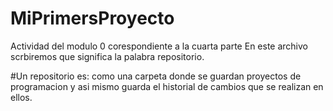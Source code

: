 # MiPrimersProyecto
Actividad del modulo 0 corespondiente a la cuarta parte
En este archivo scrbiremos que significa la palabra repositorio.

#Un repositorio es: como una carpeta donde se guardan proyectos de programacion y asi mismo guarda el historial de cambios que se realizan en ellos.

